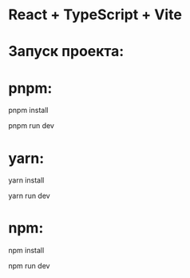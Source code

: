 # React + TypeScript + Vite

# Запуск проекта:

# pnpm: 

  pnpm install
  
  pnpm run dev

# yarn: 

  yarn install
  
  yarn run dev

# npm: 

  npm install
  
  npm run dev
